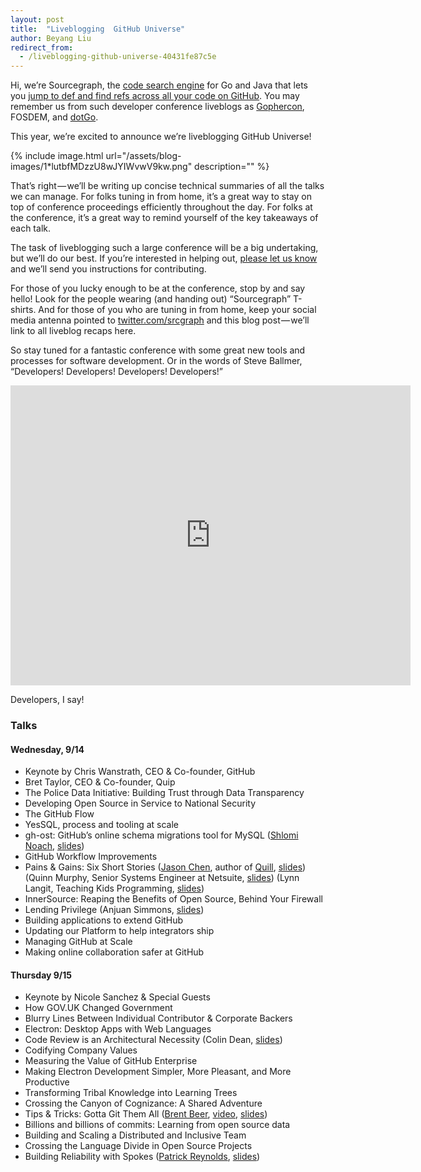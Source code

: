 ```yaml
---
layout: post
title:  "Liveblogging  GitHub Universe"
author: Beyang Liu
redirect_from:
  - /liveblogging-github-universe-40431fe87c5e
---
```


Hi, we’re Sourcegraph, the [code search engine](https://sourcegraph.com) for Go and Java that lets you [jump to def and find refs across all your code on GitHub](https://chrome.google.com/webstore/detail/sourcegraph-for-github/dgjhfomjieaadpoljlnidmbgkdffpack). You may remember us from such developer conference liveblogs as [Gophercon](http://gophercon.sourcegraph.com/archive), FOSDEM, and [dotGo](http://dotgo.sourcegraph.com/archive).

This year, we’re excited to announce we’re liveblogging GitHub Universe!

{% include image.html url="/assets/blog-images/1*lutbfMDzzU8wJYIWvwV9kw.png" description="" %}

That’s right — we’ll be writing up concise technical summaries of all the talks we can manage. For folks tuning in from home, it’s a great way to stay on top of conference proceedings efficiently throughout the day. For folks at the conference, it’s a great way to remind yourself of the key takeaways of each talk.

The task of liveblogging such a large conference will be a big undertaking, but we’ll do our best. If you’re interested in helping out, [please let us know](https://twitter.com/srcgraph) and we’ll send you instructions for contributing.

For those of you lucky enough to be at the conference, stop by and say hello! Look for the people wearing (and handing out) “Sourcegraph” T-shirts. And for those of you who are tuning in from home, keep your social media antenna pointed to [twitter.com/srcgraph](https://twitter.com/srcgraph) and this blog post — we’ll link to all liveblog recaps here.

So stay tuned for a fantastic conference with some great new tools and processes for software development. Or in the words of Steve Ballmer, “Developers! Developers! Developers! Developers!”

<iframe width="640" height="480" src="https://www.youtube.com/embed/Vhh_GeBPOhs" frameborder="0" allowfullscreen></iframe>

Developers, I say!

### Talks

#### Wednesday, 9/14

*   Keynote by Chris Wanstrath, CEO & Co-founder, GitHub
*   Bret Taylor, CEO & Co-founder, Quip
*   The Police Data Initiative: Building Trust through Data Transparency
*   Developing Open Source in Service to National Security
*   The GitHub Flow
*   YesSQL, process and tooling at scale
*   gh-ost: GitHub’s online schema migrations tool for MySQL ([Shlomi Noach](https://github.com/shlomi-noach), [slides](https://speakerdeck.com/shlominoach/gh-ost-githubs-online-schema-migrations-for-mysql))
*   GitHub Workflow Improvements
*   Pains & Gains: Six Short Stories
    ([Jason Chen](https://twitter.com/jhchen), author of [Quill](https://quilljs.com/), [slides](https://github.com/sourcegraph/github-universe-2016-slides/blob/master/OvercomingMaintainerDDoS_Jason_Chen.pdf))
    (Quinn Murphy, Senior Systems Engineer at Netsuite, [slides](https://www.haikudeck.com/fighting-for-the-future-lessons-from-the-training-room-uncategorized-presentation-9acbc86690))
    (Lynn Langit, Teaching Kids Programming, [slides](http://slides.com/lynnlangit/meet-matt))
*   InnerSource: Reaping the Benefits of Open Source, Behind Your Firewall
*   Lending Privilege (Anjuan Simmons, [slides](https://speakerdeck.com/anjuan/github-universe))
*   Building applications to extend GitHub
*   Updating our Platform to help integrators ship
*   Managing GitHub at Scale
*   Making online collaboration safer at GitHub

#### Thursday 9/15

*   Keynote by Nicole Sanchez & Special Guests
*   How GOV.UK Changed Government
*   Blurry Lines Between Individual Contributor & Corporate Backers
*   Electron: Desktop Apps with Web Languages
*   Code Review is an Architectural Necessity (Colin Dean, [slides](https://github.com/sourcegraph/github-universe-2016-slides/blob/master/Code%20Review%20is%20an%20Architectural%20Necessity%20-%20Colin%20Dean.pdf))
*   Codifying Company Values
*   Measuring the Value of GitHub Enterprise
*   Making Electron Development Simpler, More Pleasant, and More Productive
*   Transforming Tribal Knowledge into Learning Trees
*   Crossing the Canyon of Cognizance: A Shared Adventure
*   Tips & Tricks: Gotta Git Them All ([Brent Beer](https://twitter.com/brntbeer), [video](http://www.ustream.tv/recorded/91383441), [slides](https://speakerdeck.com/brntbeer/tips-and-tricks-gotta-git-them-all))
*   Billions and billions of commits: Learning from open source data
*   Building and Scaling a Distributed and Inclusive Team
*   Crossing the Language Divide in Open Source Projects
*   Building Reliability with Spokes ([Patrick Reynolds](https://github.com/piki), [slides](http://piki.org/spokes.pdf))